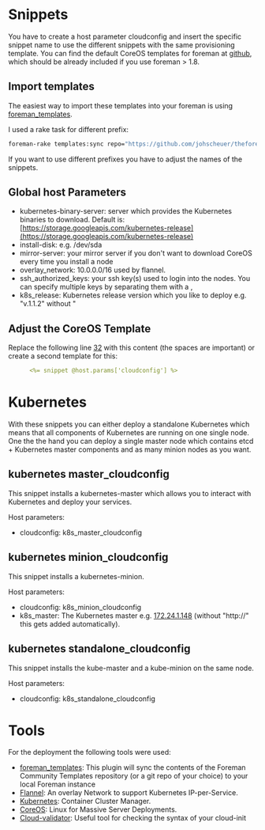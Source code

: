 # Snippets
You have to create a host parameter cloudconfig and insert the specific snippet name to use the different snippets with the same provisioning template. You can find the default CoreOS templates for foreman at [github](https://github.com/theforeman/community-templates/tree/develop/coreos), which should be already included if you use foreman > 1.8.

## Import templates
The easiest way to import these templates into your foreman is using [foreman_templates](https://github.com/theforeman/foreman_templates).

I used a rake task for different prefix:

```Bash
foreman-rake templates:sync repo="https://github.com/johscheuer/theforeman-coreos-kubernetes.git" prefix="k8s_" dirname="/kubernetes"
```

If you want to use different prefixes you have to adjust the names of the snippets.

## Global host Parameters
- kubernetes-binary-server: server which provides the Kubernetes binaries to download. Default is: [https://storage.googleapis.com/kubernetes-release](https://storage.googleapis.com/kubernetes-release)
- install-disk: e.g. /dev/sda
- mirror-server: your mirror server if you don't want to download CoreOS every time you install a node
- overlay_network: 10.0.0.0/16 used by flannel.
- ssh_authorized_keys: your ssh key(s) used to login into the nodes. You can specify multiple keys by separating them with a ,
- k8s_release: Kubernetes release version which you like to deploy e.g. "v.1.1.2" without "

## Adjust the CoreOS Template
Replace the following line [32](https://github.com/theforeman/community-templates/blob/develop/coreos/provision.erb#L32) with this content (the spaces are important) or create a second template for this:

```yaml
      <%= snippet @host.params['cloudconfig'] %>
```

# Kubernetes
With these snippets you can either deploy a standalone Kubernetes which means that all components of Kubernetes are running on one single node. One the the hand you can deploy a single master node which contains etcd + Kubernetes master components and as many minion nodes as you want.

## kubernetes master_cloudconfig
This snippet installs a kubernetes-master which allows you to interact with Kubernetes and deploy your services.

Host parameters:
- cloudconfig: k8s_master_cloudconfig

## kubernetes minion_cloudconfig
This snippet installs a kubernetes-minion.

Host parameters:
- cloudconfig: k8s_minion_cloudconfig
- k8s_master: The Kubernetes master e.g. [172.24.1.148](172.24.1.148) (without "http://" this gets added automatically).

## kubernetes standalone_cloudconfig
This snippet installs the kube-master and a kube-minion on the same node.

Host parameters:
- cloudconfig: k8s_standalone_cloudconfig

# Tools
For the deployment the following tools were used:
- [foreman_templates](https://github.com/theforeman/foreman_templates): This plugin will sync the contents of the Foreman Community Templates repository (or a git repo of your choice) to your local Foreman instance
- [Flannel](https://github.com/coreos/flannel): An overlay Network to support Kubernetes IP-per-Service.
- [Kubernetes](https://github.com/GoogleCloudPlatform/kubernetes): Container Cluster Manager.
- [CoreOS](https://github.com/coreos): Linux for Massive Server Deployments.
- [Cloud-validator](https://coreos.com/validate): Useful tool for checking the syntax of your cloud-init
